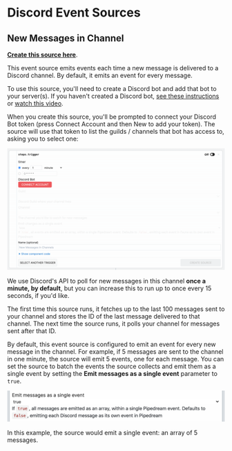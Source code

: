# Discord Event Sources

## New Messages in Channel

[**Create this source here**](https://pipedream.com/sources?action=create&url=https%3A%2F%2Fgithub.com%2FPipedreamHQ%2Fpipedream%2Fblob%2Fmaster%2Fcomponents%2Fdiscord%2Fnew-messages-in-channel.js&app=discord_bot).

This event source emits events each time a new message is delivered to a Discord channel. By default, it emits an event for every message.

To use this source, you'll need to create a Discord bot and add that bot to your server(s). If you haven't created a Discord bot, [see these instructions](https://github.com/SinisterRectus/Discordia/wiki/Setting-up-a-Discord-application) or [watch this video](https://docs.pipedream.com/apps/discord/#discord-bot).

When you create this source, you'll be prompted to connect your Discord Bot token (press Connect Account and then New to add your token). The source will use that token to list the guilds / channels that bot has access to, asking you to select one:

<img alt="How to use Discord source GIF" src="/images/discord/2020-06-09 23.20.56.gif" />

We use Discord's API to poll for new messages in this channel **once a minute, by default**, but you can increase this to run up to once every 15 seconds, if you'd like.

The first time this source runs, it fetches up to the last 100 messages sent to your channel and stores the ID of the last message delivered to that channel. The next time the source runs, it polls your channel for messages sent after that ID.

By default, this event source is configured to emit an event for every new message in the channel. For example, if 5 messages are sent to the channel in one minute, the source will emit 5 events, one for each message. You can set the source to batch the events the source collects and emit them as a single event by setting the **Emit messages as a single event** parameter to `true`.

<img alt="Emit messages as a single event" src="/images/discord/emit-messages-as-single-event.png" />

In this example, the source would emit a single event: an array of 5 messages.
